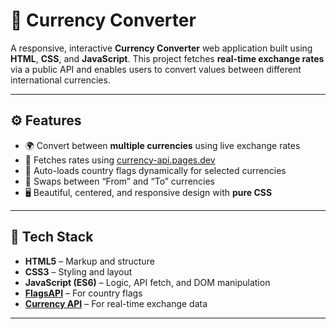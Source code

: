 # 💱 Currency Converter

A responsive, interactive **Currency Converter** web application built using **HTML**, **CSS**, and **JavaScript**. This project fetches **real-time exchange rates** via a public API and enables users to convert values between different international currencies.


---

## ⚙️ Features

- 🌍 Convert between **multiple currencies** using live exchange rates
- 📡 Fetches rates using [currency-api.pages.dev](https://2024-03-06.currency-api.pages.dev)
- 🏁 Auto-loads country flags dynamically for selected currencies
- 🔄 Swaps between “From” and “To” currencies
- 🖥️ Beautiful, centered, and responsive design with **pure CSS**

---

## 🚀 Tech Stack

- **HTML5** – Markup and structure
- **CSS3** – Styling and layout
- **JavaScript (ES6)** – Logic, API fetch, and DOM manipulation
- **[FlagsAPI](https://flagsapi.com/)** – For country flags
- **[Currency API](https://2024-03-06.currency-api.pages.dev/)** – For real-time exchange data

---


